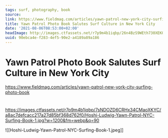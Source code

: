 ```yaml
---
tags: surf, photography, book
source:
link: https://www.fieldmag.com/articles/yawn-patrol-new-york-city-surfing-photo-book
title: Yawn Patrol Photo Book Salutes Surf Culture in New York City
date: '2021-08-06T08:53:00+02:00'
headImage: http://images.ctfassets.net/r7p9m4b1iqbp/26n4BzS9WEth730XEKOEem/280045edd8642b8e14a80550c9b10732/Hoshi-Ludwig-Yawn-Patrol-NYC-Surfing-Book-Hero.jpg?w=1000
uuid: 90ebca4e-f283-4ef5-90e2-a4189a89a186
---
```


# Yawn Patrol Photo Book Salutes Surf Culture in New York City
https://www.fieldmag.com/articles/yawn-patrol-new-york-city-surfing-photo-book

#
https://images.ctfassets.net/r7p9m4b1iqbp/7sNDOZD6CRHx34CMaoXKYC/a8ac7defcacc217a27d85bf368d762f0/Hoshi-Ludwig-Yawn-Patrol-NYC-Surfing-Book-1.jpg?w=1200&fm=webp&q=90

![[Hoshi-Ludwig-Yawn-Patrol-NYC-Surfing-Book-1.jpeg]]
